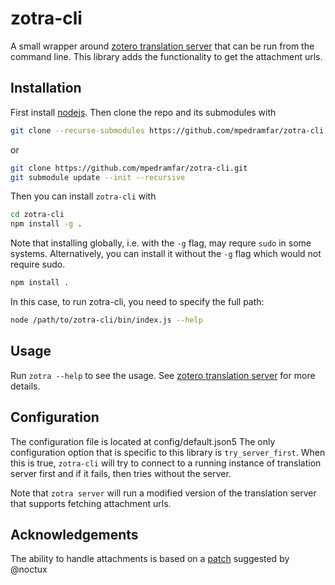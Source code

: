 # zotra-cli

A small wrapper around [zotero translation server](https://github.com/zotero/translation-server/) that can be run from the command line.
This library adds the functionality to get the attachment urls.

## Installation

First install [nodejs](https://nodejs.org/).
Then clone the repo and its submodules with
```bash
git clone --recurse-submodules https://github.com/mpedramfar/zotra-cli.git
```
or 
```bash
git clone https://github.com/mpedramfar/zotra-cli.git
git submodule update --init --recursive
```

Then you can install `zotra-cli` with
```bash
cd zotra-cli
npm install -g .
```
Note that installing globally, i.e. with the `-g` flag, may requre `sudo` in some systems.
Alternatively, you can install it without the `-g` flag which would not require sudo.
```bash
npm install .
```
In this case, to run zotra-cli, you need to specify the full path:
```bash
node /path/to/zotra-cli/bin/index.js --help
```

## Usage

Run `zotra --help` to see the usage.
See [zotero translation server](https://github.com/zotero/translation-server/) for more details.

## Configuration

The configuration file is located at config/default.json5
The only configuration option that is specific to this library is `try_server_first`.
When this is true, `zotra-cli` will try to connect to a running instance of translation server first and if it fails, then tries without the server.

Note that `zotra server` will run a modified version of the translation server that supports fetching attachment urls.


## Acknowledgements

The ability to handle attachments is based on a [patch](https://github.com/zotero/translation-server/pull/99) suggested by @noctux
